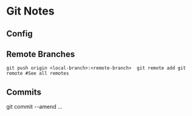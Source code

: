 # Git Notes

## Config 

## Remote Branches 
`` git push origin <local-branch>:<remote-branch> 
git remote add
git remote #See all remotes
``

## Commits 
git commit --amend ...
